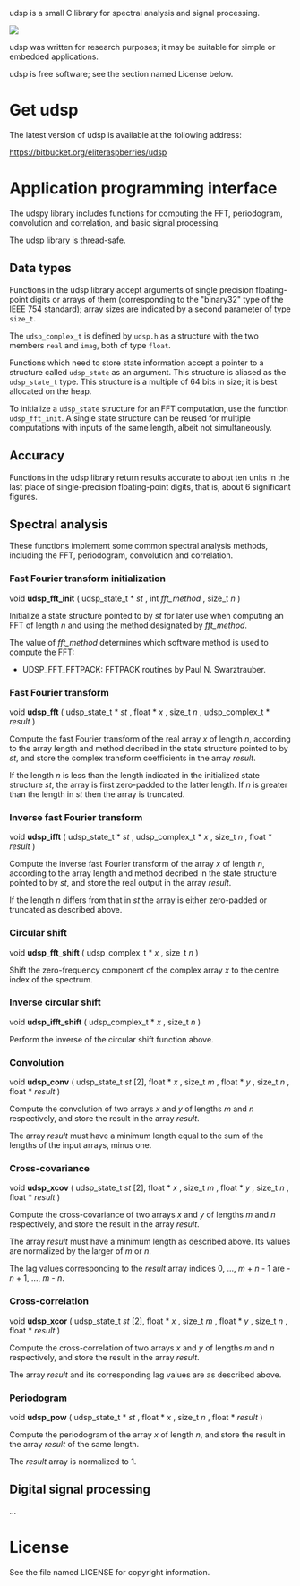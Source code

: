 udsp is a small C library for spectral analysis and signal processing.

[![](https://travis-ci.org/eliteraspberries/udsp.svg)][build-status]

udsp was written for research purposes;  it may be suitable for simple
or embedded applications.

udsp is free software;  see the section named License below.


Get udsp
========

The latest version of udsp is available at the following address:

<https://bitbucket.org/eliteraspberries/udsp>


Application programming interface
=================================

The udspy library includes functions for computing the FFT,
periodogram, convolution and correlation, and basic signal
processing.

The udsp library is thread-safe.

Data types
----------

Functions in the udsp library accept arguments of single precision
floating-point digits or arrays of them (corresponding to the
"binary32" type of the IEEE 754 standard);  array sizes are
indicated by a second parameter of type `size_t`.

The `udsp_complex_t` is defined by `udsp.h` as a structure with the
two members `real` and `imag`, both of type `float`.

Functions which need to store state information accept a pointer to
a structure called `udsp_state` as an argument.  This structure is
aliased as the `udsp_state_t` type.  This structure is a multiple
of 64 bits in size;  it is best allocated on the heap.

To initialize a `udsp_state` structure for an FFT computation, use
the function `udsp_fft_init`.  A single state structure can be
reused for multiple computations with inputs of the same length,
albeit not simultaneously.

Accuracy
--------

Functions in the udsp library return results accurate to about
ten units in the last place of single-precision floating-point
digits, that is, about 6 significant figures.

Spectral analysis
-----------------

These functions implement some common spectral analysis methods,
including the FFT, periodogram, convolution and correlation.

### Fast Fourier transform initialization

void **udsp_fft_init** ( udsp_state_t * *st* ,
    int *fft_method* , size_t *n* )

  Initialize a state structure pointed to by *st* for later use when
  computing an FFT of length *n* and using the method designated
  by *fft_method*.

  The value of *fft_method* determines which software method is used
  to compute the FFT:

  - UDSP_FFT_FFTPACK: FFTPACK routines by Paul N. Swarztrauber.

### Fast Fourier transform

void **udsp_fft** ( udsp_state_t * *st* ,
    float * *x* , size_t *n* , udsp_complex_t * *result* )

  Compute the fast Fourier transform of the real array *x* of
  length *n*, according to the array length and method decribed
  in the state structure pointed to by *st*, and store the complex
  transform coefficients in the array *result*.

  If the length *n* is less than the length indicated in the
  initialized state structure *st*, the array is first zero-padded
  to the latter length.  If *n* is greater than the length in *st*
  then the array is truncated.

### Inverse fast Fourier transform

void **udsp_ifft** ( udsp_state_t * *st* ,
    udsp_complex_t * *x* , size_t *n* , float * *result* )

  Compute the inverse fast Fourier transform of the array *x* of
  length *n*, according to the array length and method decribed in
  the state structure pointed to by *st*, and store the real output
  in the array *result*.

  If the length *n* differs from that in *st* the array is either
  zero-padded or truncated as described above.

### Circular shift

void **udsp_fft_shift** ( udsp_complex_t * *x* , size_t *n* )

  Shift the zero-frequency component of the complex array *x*
  to the centre index of the spectrum.

### Inverse circular shift

void **udsp_ifft_shift** ( udsp_complex_t * *x* , size_t *n* )

  Perform the inverse of the circular shift function above.

### Convolution

void **udsp_conv** ( udsp_state_t *st* [2],
    float * *x* , size_t *m* , float * *y* , size_t *n* ,
    float * *result* )

  Compute the convolution of two arrays *x* and *y* of lengths
  *m* and *n* respectively, and store the result in the array
  *result*.

  The array *result* must have a minimum length equal to the sum
  of the lengths of the input arrays, minus one.

### Cross-covariance

void **udsp_xcov** ( udsp_state_t *st* [2],
    float * *x* , size_t *m* , float * *y* , size_t *n* ,
    float * *result* )

  Compute the cross-covariance of two arrays *x* and *y* of lengths
  *m* and *n* respectively, and store the result in the array
  *result*.

  The array *result* must have a minimum length as described above.
  Its values are normalized by the larger of *m* or *n*.

  The lag values corresponding to the *result* array indices
  0, ..., *m* + *n* - 1 are -*n* + 1, ..., *m* - *n*.

### Cross-correlation

void **udsp_xcor** ( udsp_state_t *st* [2],
    float * *x* , size_t *m* , float * *y* , size_t *n* ,
    float * *result* )

  Compute the cross-correlation of two arrays *x* and *y* of
  lengths *m* and *n* respectively, and store the result in the
  array *result*.

  The array *result* and its corresponding lag values are as
  described above.

### Periodogram

void **udsp_pow** ( udsp_state_t * *st* ,
    float * *x* , size_t *n* , float * *result* )

  Compute the periodogram of the array *x* of length *n*, and store
  the result in the array *result* of the same length.

  The *result* array is normalized to 1.

Digital signal processing
-------------------------

...


License
=======

See the file named LICENSE for copyright information.


[build-status]: https://travis-ci.org/eliteraspberries/udsp
